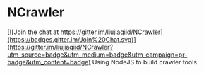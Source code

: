 # NCrawler

[![Join the chat at https://gitter.im/liujiaqiid/NCrawler](https://badges.gitter.im/Join%20Chat.svg)](https://gitter.im/liujiaqiid/NCrawler?utm_source=badge&utm_medium=badge&utm_campaign=pr-badge&utm_content=badge)
Using NodeJS to build crawler tools
